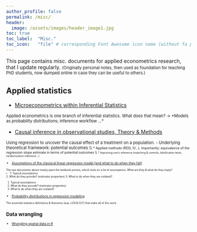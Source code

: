 ```yaml
---
author_profile: false
permalink: /misc/
header:
  image: /assets/images/header_image1.jpg
toc: true
toc_label: 	"Misc."
toc_icon: 	"file" # corresponding Font Awesome icon name (without fa prefix)
---
```



This page contains misc. documents for applied econometrics research, that I update regularly.
<span style="font-size:0.8em;">
(Originally personal notes, then used as foundation for teaching PhD students, now dumped online in case they can be useful to others.)
</span>  


## Applied statistics

  - [Microeconometrics within Inferential Statistics](../docs/microeconometrics.pdf)  
<span style="font-size:0.8em;">
Applied econometrics is one branch of inferential statistics. What does that mean? &rarr; *Models as probability distributions; inference workflow ...*
</span>  
      
      
  - [Causal inference in observational studies, Theory & Methods](../docs/causal_inference.pdf)  
<span style="font-size:0.8em;">
Using regression to uncover the causal effect of a treatment on a population.
</span>  
    <span style="font-size:0.8em;"> - Underlying theoretical framework: potential outcomes \\
    <span style="font-size:0.8em;"> * Applied methods (RDD, IV...). Importantly: equivalence of the regression slope estimate in terms of potential outcomes \\
    <span style="font-size:0.8em;"> * Improving one's inference (matching & controls, falsification tests, randomization inference...)</span>  


      
  - [Assumptions of the classical linear regression model (and what to do when they fail)](../docs/CLRM&estimators.pdf)  
<span style="font-size:0.8em;">
The two documents above mainly paint the textbook picture, which rests on a lot of assumptions. What are they & what do they imply?
</span>  
    <span style="font-size:0.8em;"><li>    1. Typical assumptions </li></span>  
    <span style="font-size:0.8em;">    2. What do they provide? (estimator properties) </span>  
    <span style="font-size:0.8em;">    3. What to do when they are violated? </span>  
<span style="font-size:0.8em;">
    <ol>
        <li> Typical assumptions </li>
        <li> What do they provide? (estimator properties) </li>
        <li> What to do when they are violated? </li>
    </ol>
</span>  
      
  - [Probability distributions in regression modeling](../docs/proba_theory.pdf)  
<span style="font-size:0.8em;">
The essential statistics definitions & theorems (esp. LLN & CLT) that make all of this work.
</span>  


## Data wrangling

  - [Wrangling spatial data in R](../docs/spatialData_R.pdf)

